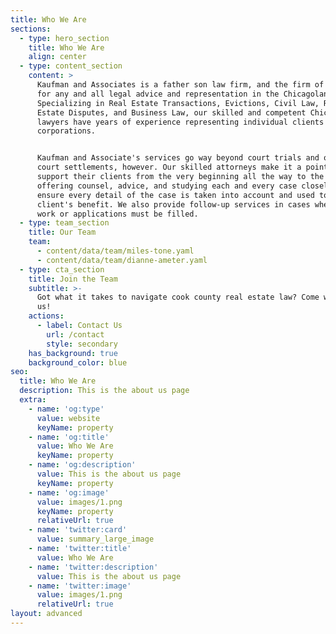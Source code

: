 ```yaml
---
title: Who We Are
sections:
  - type: hero_section
    title: Who We Are
    align: center
  - type: content_section
    content: >
      Kaufman and Associates is a father son law firm, and the firm of choice
      for any and all legal advice and representation in the Chicagoland Area.
      Specializing in Real Estate Transactions, Evictions, Civil Law, Real
      Estate Disputes, and Business Law, our skilled and competent Chicago
      lawyers have years of experience representing individual clients and
      corporations.


      Kaufman and Associate's services go way beyond court trials and out of
      court settlements, however. Our skilled attorneys make it a point to
      support their clients from the very beginning all the way to the very end,
      offering counsel, advice, and studying each and every case closely to
      ensure every detail of the case is taken into account and used to their
      client's benefit. We also provide follow-up services in cases where paper
      work or applications must be filled.
  - type: team_section
    title: Our Team
    team:
      - content/data/team/miles-tone.yaml
      - content/data/team/dianne-ameter.yaml
  - type: cta_section
    title: Join the Team
    subtitle: >-
      Got what it takes to navigate cook county real estate law? Come work with
      us!
    actions:
      - label: Contact Us
        url: /contact
        style: secondary
    has_background: true
    background_color: blue
seo:
  title: Who We Are
  description: This is the about us page
  extra:
    - name: 'og:type'
      value: website
      keyName: property
    - name: 'og:title'
      value: Who We Are
      keyName: property
    - name: 'og:description'
      value: This is the about us page
      keyName: property
    - name: 'og:image'
      value: images/1.png
      keyName: property
      relativeUrl: true
    - name: 'twitter:card'
      value: summary_large_image
    - name: 'twitter:title'
      value: Who We Are
    - name: 'twitter:description'
      value: This is the about us page
    - name: 'twitter:image'
      value: images/1.png
      relativeUrl: true
layout: advanced
---
```

